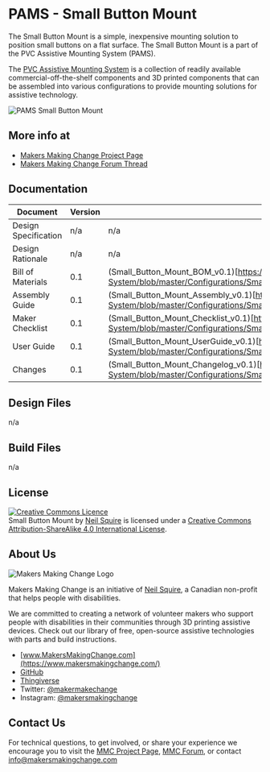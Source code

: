 # PAMS - Small Button Mount
The Small Button Mount is a simple, inexpensive mounting solution to position small buttons on a flat surface. The Small Button Mount is a part of the PVC Assistive Mounting System (PAMS).

The [PVC Assistive Mounting System](https://github.com/makersmakingchange/PVC-Accessible-Mounting-System) is a collection of readily available commercial-off-the-shelf components and 3D printed components that can be assembled into various configurations to provide mounting solutions for assistive technology.

![PAMS Small Button Mount](/Photos/Small_Button_Mount_Angled.jpg)

## More info at
- [Makers Making Change Project Page](https://www.makersmakingchange.com/project/pams-small-button-mount/)
- [Makers Making Change Forum Thread](https://www.forum.makersmakingchange.com)


## Documentation
| Document             | Version | Link |
|----------------------|---------|------|
| Design Specification | n/a     |  n/a   |
| Design Rationale     | n/a     |  n/a   |
| Bill of Materials    | 0.1     | (Small_Button_Mount_BOM_v0.1)[https://github.com/makersmakingchange/PVC-Accessible-Mounting-System/blob/master/Configurations/Small_Button_Mount/Documentation/Small_Button_Mount_BOM_v0.1.pdf]     |
| Assembly Guide       | 0.1     | (Small_Button_Mount_Assembly_v0.1)[https://github.com/makersmakingchange/PVC-Accessible-Mounting-System/blob/master/Configurations/Small_Button_Mount/Documentation/Small_Button_Mount_Assembly_v0.1.pdf]   |
| Maker Checklist      | 0.1     | (Small_Button_Mount_Checklist_v0.1)[https://github.com/makersmakingchange/PVC-Accessible-Mounting-System/blob/master/Configurations/Small_Button_Mount/Documentation/Small_Button_Mount_Checklist_v0.1.pdf]      |
| User Guide           | 0.1     | (Small_Button_Mount_UserGuide_v0.1)[https://github.com/makersmakingchange/PVC-Accessible-Mounting-System/blob/master/Configurations/Small_Button_Mount/Documentation/Small_Button_Mount_UserGuide_v0.1.pdf]      |
| Changes              | 0.1     | (Small_Button_Mount_Changelog_v0.1)[https://github.com/makersmakingchange/PVC-Accessible-Mounting-System/blob/master/Configurations/Small_Button_Mount/Documentation/Small_Button_Mount_Changelog_v0.1.pdf]      |

## Design Files
n/a

## Build Files
n/a


## License

<a rel="license" href="http://creativecommons.org/licenses/by-sa/4.0/"><img alt="Creative Commons Licence" style="border-width:0" src="https://i.creativecommons.org/l/by-sa/4.0/88x31.png" /></a><br /><span xmlns:dct="http://purl.org/dc/terms/" property="dct:title">Small Button Mount</span> by <a xmlns:cc="http://creativecommons.org/ns#" href="www.makersmakingchange.com" property="cc:attributionName" rel="cc:attributionURL">Neil Squire</a> is licensed under a <a rel="license" href="http://creativecommons.org/licenses/by-sa/4.0/">Creative Commons Attribution-ShareAlike 4.0 International License</a>.


## About Us

![Makers Making Change Logo](https://www.makersmakingchange.com/wp-content/uploads/logo/mmc_logo.svg)

Makers Making Change is an initiative of [Neil Squire](https://www.neilsquire.ca/), a Canadian non-profit that helps people with disabilities.

We are committed to creating a network of volunteer makers who support people with disabilities in their communities through 3D printing assistive devices. Check out our library of free, open-source assistive technologies with parts and build instructions.

 - [www.MakersMakingChange.com](https://www.makersmakingchange.com/)
 - [GitHub](https://github.com/makersmakingchange)
 - [Thingiverse](https://www.thingiverse.com/makersmakingchange/about)
 - Twitter: [@makermakechange](https://twitter.com/makermakechange)
 - Instagram: [@makersmakingchange](https://www.instagram.com/makersmakingchange)

## Contact Us

For technical questions, to get involved, or share your experience we encourage you to visit the [MMC Project Page]( https://www.makersmakingchange.com/project/pams-camera-quick-clamp/), [MMC Forum](https://www.forum.makersmakingchange.com), or contact info@makersmakingchange.com
